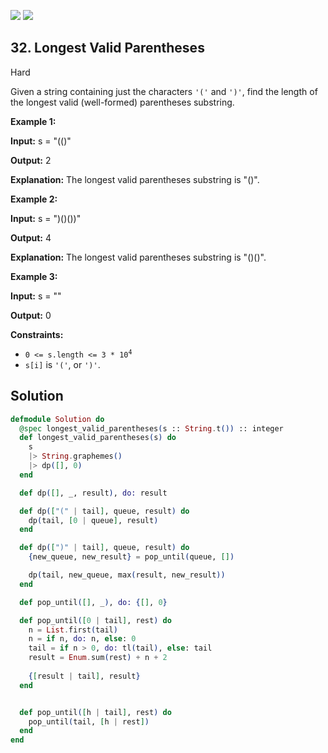 [![](https://img.shields.io/github/stars/LeetCode-in-Elixir/LeetCode-in-Elixir?label=Stars&style=flat-square)](https://github.com/LeetCode-in-Elixir/LeetCode-in-Elixir)
[![](https://img.shields.io/github/forks/LeetCode-in-Elixir/LeetCode-in-Elixir?label=Fork%20me%20on%20GitHub%20&style=flat-square)](https://github.com/LeetCode-in-Elixir/LeetCode-in-Elixir/fork)

## 32\. Longest Valid Parentheses

Hard

Given a string containing just the characters `'('` and `')'`, find the length of the longest valid (well-formed) parentheses substring.

**Example 1:**

**Input:** s = "(()"

**Output:** 2

**Explanation:** The longest valid parentheses substring is "()".

**Example 2:**

**Input:** s = ")()())"

**Output:** 4

**Explanation:** The longest valid parentheses substring is "()()".

**Example 3:**

**Input:** s = ""

**Output:** 0

**Constraints:**

*   <code>0 <= s.length <= 3 * 10<sup>4</sup></code>
*   `s[i]` is `'('`, or `')'`.

## Solution

```elixir
defmodule Solution do
  @spec longest_valid_parentheses(s :: String.t()) :: integer
  def longest_valid_parentheses(s) do
    s
    |> String.graphemes()
    |> dp([], 0)
  end

  def dp([], _, result), do: result

  def dp(["(" | tail], queue, result) do
    dp(tail, [0 | queue], result)
  end

  def dp([")" | tail], queue, result) do
    {new_queue, new_result} = pop_until(queue, [])

    dp(tail, new_queue, max(result, new_result))
  end

  def pop_until([], _), do: {[], 0}

  def pop_until([0 | tail], rest) do
    n = List.first(tail)
    n = if n, do: n, else: 0
    tail = if n > 0, do: tl(tail), else: tail
    result = Enum.sum(rest) + n + 2
    
    {[result | tail], result}
  end


  def pop_until([h | tail], rest) do
    pop_until(tail, [h | rest])
  end
end
```